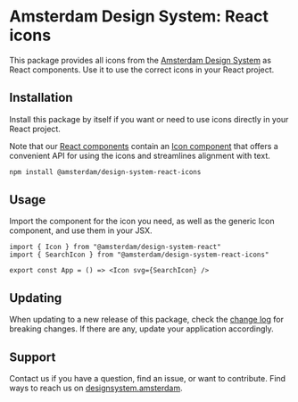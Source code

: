 <!-- @license CC0-1.0 -->

# Amsterdam Design System: React icons

This package provides all icons from the [Amsterdam Design System](https://designsystem.amsterdam) as React components.
Use it to use the correct icons in your React project.

## Installation

Install this package by itself if you want or need to use icons directly in your React project.

Note that our [React components](https://www.npmjs.com/package/@amsterdam/design-system-react) contain an [Icon component](https://designsystem.amsterdam/?path=/docs/components-media-icon--docs) that offers a convenient API for using the icons and streamlines alignment with text.

```sh
npm install @amsterdam/design-system-react-icons
```

## Usage

Import the component for the icon you need, as well as the generic Icon component, and use them in your JSX.

<!-- prettier-ignore -->
```tsx
import { Icon } from "@amsterdam/design-system-react"
import { SearchIcon } from "@amsterdam/design-system-react-icons"

export const App = () => <Icon svg={SearchIcon} />
```

## Updating

When updating to a new release of this package, check the [change log](https://github.com/Amsterdam/design-system/blob/develop/proprietary/react-icons/CHANGELOG.md) for breaking changes.
If there are any, update your application accordingly.

## Support

Contact us if you have a question, find an issue, or want to contribute.
Find ways to reach us on [designsystem.amsterdam](https://designsystem.amsterdam/?path=/docs/docs-introduction--docs#send-a-message).
